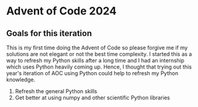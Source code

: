 # Advent of Code 2024
## Goals for this iteration
This is my first time doing the Advent of Code so please forgive me if my solutions are not elegant or not the best time complexity. 
I started this as a way to refresh my Python skills after a long time and I had an internship which uses Python heavily coming up.
Hence, I thought that trying out this year's iteration of AOC using Python could help to refresh my Python knowledge.

1) Refresh the general Python skills
2) Get better at using numpy and other scientific Python libraries
